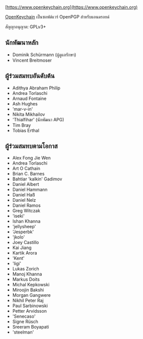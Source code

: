 [//]: # (หมายเหตุ: กรุณาใส่ทุกประโยคลงในบรรทัดของตัวเอง Transifex จะใส่ทุกบรรทัดลงในช่องสำหรับแปลของมันเอง!)

[https://www.openkeychain.org](https://www.openkeychain.org)

[OpenKeychain](https://www.openkeychain.org) เป็นซอฟต์แวร์ OpenPGP สำหรับแอนดรอยด์

สัญญาอนุญาต: GPLv3+

[//]: # (หมายเหตุ: เรียงลำดับตามอักษร)

## นักพัฒนาหลัก
  * Dominik Schürmann (ผู้ดูแลรักษา)
  * Vincent Breitmoser

## ผู้ร่วมสมทบอันดับต้น
  * Adithya Abraham Philip
  * Andrea Torlaschi
  * Arnaud Fontaine
  * Ash Hughes
  * 'mar-v-in'
  * Nikita Mikhailov
  * 'Thialfihar' (นักพัฒนา APG)
  * Tim Bray
  * Tobias Erthal

## ผู้ร่วมสมทบตามโอกาส
  * Alex Fong Jie Wen
  * Andrea Torlaschi
  * Art O Cathain
  * Brian C. Barnes
  * Bahtiar 'kalkin' Gadimov
  * Daniel Albert
  * Daniel Hammann
  * Daniel Haß
  * Daniel Nelz
  * Daniel Ramos
  * Greg Witczak
  * 'iseki'
  * Ishan Khanna
  * 'jellysheep'
  * 'Jesperbk'
  * 'jkolo'
  * Joey Castillo
  * Kai Jiang
  * Kartik Arora
  * 'Kent'
  * 'ligi'
  * Lukas Zorich
  * Manoj Khanna
  * Markus Doits
  * Michal Kepkowski
  * Miroojin Bakshi
  * Morgan Gangwere
  * Nikhil Peter Raj
  * Paul Sarbinowski
  * Petter Arvidsson
  * 'Senecaso'
  * Signe Rüsch
  * Sreeram Boyapati
  * 'steelman'
